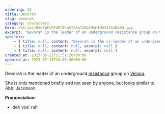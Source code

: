 ```yaml
---
ordering: 53
title: Devorah
slug: devorah
category: characters
hero: entries/HZePpFLRTdRf9ha5T4KwYZGblMoHIH3Y4JA1Dv8W.jpg
excerpt: "Devorah is the leader of an underground resistance group on Velopa.\nShe is only mentioned briefly an..."
spoilers:
    - { title: null, content: "Devorah is the co-leader of an underground [resistance](/category/culture-history/resistance) group on [Velopa](/category/planets-cities/velopa) with her partner, [Quinn](/category/characters/quinn).\r\n\r\nShe is only mentioned briefly and not seen by anyone, but looks similar to Abbi Jacobson.\r\n\r\n**Pronunciation:**\r\n- deh voe’ rah", excerpt: "Devorah is the co-leader of an underground resistance group on Velopa with her partner, Quinn.\nShe i..." }
    - { title: null, content: null, excerpt: null }
    - { title: null, content: null, excerpt: null }
created_at: 2023-05-21T21:51:20+00:00
updated_at: 2023-07-13T18:05:30+00:00
---
```

Devorah is the leader of an underground [resistance](/category/culture-history/resistance) group on [Velopa](/category/planets-cities/velopa).

She is only mentioned briefly and not seen by anyone, but looks similar to Abbi Jacobson.

**Pronunciation:**
- deh voe’ rah